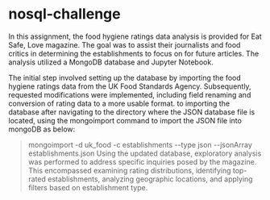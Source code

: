 # nosql-challenge

In this assignment, the food hygiene ratings data analysis is provided for Eat Safe, Love magazine. The goal was to assist their journalists and food critics in determining the establishments to focus on for future articles. The analysis utilized a MongoDB database and Jupyter Notebook.

The initial step involved setting up the database by importing the food hygiene ratings data from the UK Food Standards Agency. Subsequently, requested modifications were implemented, including field renaming and conversion of rating data to a more usable format.
to importing the database after navigating to the directory where the JSON database file is located, using the mongoimport command to import the JSON file into mongoDB as below:
>mongoimport -d uk_food -c establishments --type json --jsonArray establishments.json
Using the updated database, exploratory analysis was performed to address specific inquiries posed by the magazine. This encompassed examining rating distributions, identifying top-rated establishments, analyzing geographic locations, and applying filters based on establishment type.

